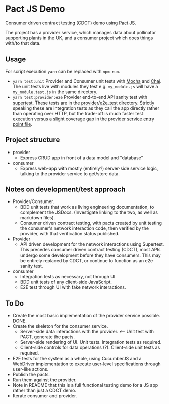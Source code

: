 # Pact JS Demo
Consumer driven contract testing (CDCT) demo using [Pact JS](https://github.com/pact-foundation/pact-js).

The project has a provider service, which manages data about pollinator supporting plants in the UK, and a consumer project which does things with/to that data.

## Usage
For script execution `yarn` can be replaced with `npm run`.

 * `yarn test:unit` Provider and Consumer unit tests with [Mocha](https://mochajs.org) and [Chai](https://www.chaijs.com). The unit tests live with modules they test e.g. `my_module.js` will have a `my_module.test.js` in the same directory.
 * `yarn test:provider:e2e` Provider end-to-end API sanity test with [supertest](https://github.com/visionmedia/supertest). These tests are in the [provider/e2e_test](provider/e2e_test) directory. Strictly speaking these are integration tests as they call the app directly rather than operating over HTTP, but the trade-off is much faster test execution versus a slight coverage gap in the provider [service entry point file](provider/support_species_service.js).

## Project structure
 * provider
   * Express CRUD app in front of a data model and "database"
 * consumer
   * Express web-app with mostly (entirely?) server-side service logic, talking to the provider service to get/store data.

## Notes on development/test approach
  * Provider/Consumer.
    * BDD unit tests that work as living engineering documentation, to complement the JSDocs. (Investigate linking to the two, as well as markdown files).
    * Consumer driven contract testing, with pacts created by unit testing the consumer's network interaction code, then verified by the provider, with that verification status published.
  * Provider
    * API driven development for the network interactions using Supertest. This precedes consumer driven contract testing (CDCT), most APIs undergo some development before they have consumers. This may be entirely replaced by CDCT, or continue to function as an e2e sanity test.
  * consumer
    * Integration tests as necessary, not through UI.
    * BDD unit tests of any client-side JavaScript.
    * E2E test through UI with fake network interactions.

## To Do
  * Create the most basic implementation of the provider service possible. DONE.
  * Create the skeleton for the consumer service.
    * Server-side data interactions with the provider. <-- Unit test with PACT, generate the pacts.
    * Server-side rendering of UI. Unit tests. Integration tests as required.
    * Client-side controls for data operations (?). Client-side unit tests as required.
  * E2E tests for the system as a whole, using CucumberJS and a WebDriver implementation to execute user-level specifications through user-like actions.
  * Publish the pacts.
  * Run them against the provider.
  * Note in README that this is a full functional testing demo for a JS app rather than just a CDCT demo.
  * Iterate consumer and provider.
